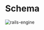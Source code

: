 # Schema
![rails-engine](https://user-images.githubusercontent.com/5446926/126018393-7985066f-6fc3-49ef-bf21-1a9c81f6f1a4.png)
